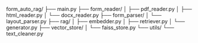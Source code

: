 form_auto_rag/
├── main.py
├── form_reader/
│   ├── pdf_reader.py
│   ├── html_reader.py
│   └── docx_reader.py
├── form_parser/
│   └── layout_parser.py
├── rag/
│   ├── embedder.py
│   ├── retriever.py
│   └── generator.py
├── vector_store/
│   └── faiss_store.py
└── utils/
    └── text_cleaner.py
